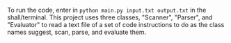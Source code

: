 To run the code, enter in ```python main.py input.txt output.txt``` in the shall/terminal. This project uses three classes, "Scanner", "Parser", and "Evaluator" to read a text file of a set of code instructions to do as the class names suggest, scan, parse, and evaluate them.
